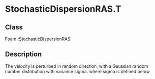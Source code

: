 # StochasticDispersionRAS.T 
## Class
Foam::StochasticDispersionRAS

## Description
The velocity is perturbed in random direction, with a
Gaussian random number distribution with variance sigma.
where sigma is defined below

